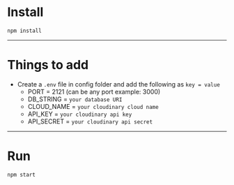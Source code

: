 # Install

`npm install`

---

# Things to add

- Create a `.env` file in config folder and add the following as `key = value`
  - PORT = 2121 (can be any port example: 3000)
  - DB_STRING = `your database URI`
  - CLOUD_NAME = `your cloudinary cloud name`
  -  API_KEY = `your cloudinary api key`
  - API_SECRET = `your cloudinary api secret`

---

# Run

`npm start`
